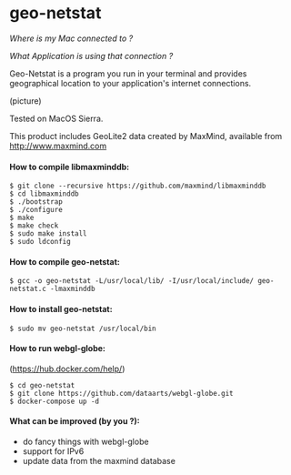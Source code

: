 # geo-netstat

*Where is my Mac connected to ?*

*What Application is using that connection ?*


Geo-Netstat is a program you run in your terminal and provides geographical location to your application's internet connections.



(picture)

Tested on MacOS Sierra.

This product includes GeoLite2 data created by MaxMind, available from
http://www.maxmind.com


#### How to compile libmaxminddb:
```
$ git clone --recursive https://github.com/maxmind/libmaxminddb
$ cd libmaxminddb
$ ./bootstrap
$ ./configure
$ make
$ make check
$ sudo make install
$ sudo ldconfig
```

#### How to compile geo-netstat:
```
$ gcc -o geo-netstat -L/usr/local/lib/ -I/usr/local/include/ geo-netstat.c -lmaxminddb
```

#### How to install geo-netstat:
```
$ sudo mv geo-netstat /usr/local/bin
```

#### How to run webgl-globe:
(https://hub.docker.com/help/)
```
$ cd geo-netstat
$ git clone https://github.com/dataarts/webgl-globe.git
$ docker-compose up -d
```

#### What can be improved (by you ?):

  - do fancy things with webgl-globe
  - support for IPv6
  - update data from the maxmind database
